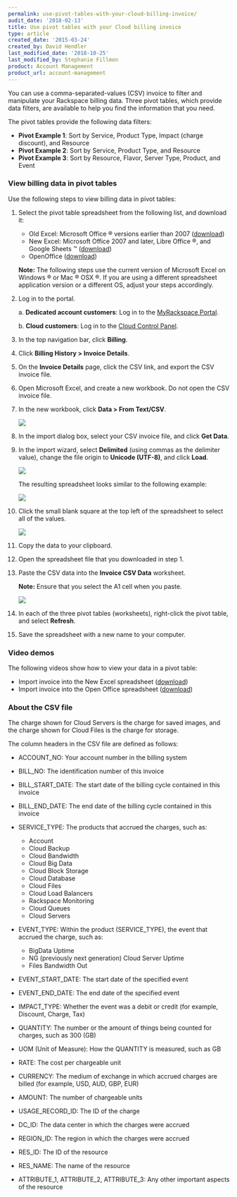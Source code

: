 ```yaml
---
permalink: use-pivot-tables-with-your-cloud-billing-invoice/
audit_date: '2018-02-13'
title: Use pivot tables with your Cloud billing invoice
type: article
created_date: '2015-03-24'
created_by: David Hendler
last_modified_date: '2018-10-25'
last_modified_by: Stephanie Fillmon
product: Account Management
product_url: account-management
---
```


You can use a comma-separated-values (CSV) invoice to filter and manipulate your Rackspace
billing data. Three pivot tables, which provide data filters, are available to help you find the information
that you need.

The pivot tables provide the following data filters:

-   **Pivot Example 1**: Sort by Service, Product Type, Impact (charge discount), and Resource
-   **Pivot Example 2**: Sort by Service, Product Type, and Resource
-   **Pivot Example 3**: Sort by Resource, Flavor, Server Type, Product, and Event

### View billing data in pivot tables

Use the following steps to view billing data in pivot tables:

1.  Select the pivot table spreadsheet from the following list, and download it:
    -   Old Excel: Microsoft Office &reg; versions earlier than 2007
        ([download](https://cf86f577ce3eeb804b0b-b288f28026fa4fe9b175ca1cf838e8ff.r99.cf2.rackcdn.com/rackspace_billing_old_excel_pivot_tables.xls))
    -   New Excel: Microsoft Office 2007 and later, Libre Office &reg;,
        and Google Sheets &trade;
        ([download](https://cf86f577ce3eeb804b0b-b288f28026fa4fe9b175ca1cf838e8ff.r99.cf2.rackcdn.com/rackspace_billing_new_excel_pivot_tables.xlsx))
    -   OpenOffice
        ([download](https://cf86f577ce3eeb804b0b-b288f28026fa4fe9b175ca1cf838e8ff.r99.cf2.rackcdn.com/rackspace_billing_open_office_pivot_tables.ods))

    **Note:** The following steps use the current version of Microsoft Excel on Windows &reg; or Mac &reg; OSX &reg;.
    If you are using a different spreadsheet application version or a different OS,
    adjust your steps accordingly.

2.  Log in to the portal.

      a.  **Dedicated account customers**: Log in to the [MyRackspace Portal](https://login.rackspace.com/).

      b.  **Cloud customers**: Log in to the [Cloud Control Panel](https://login.rackspace.com).

3.  In the top navigation bar, click **Billing**.
4.  Click **Billing History > Invoice Details**.
5.  On the **Invoice Details** page, click the CSV link, and export the CSV invoice file.
6.  Open Microsoft Excel, and create a new workbook. Do not open the CSV invoice file.
7.  In the new workbook, click **Data > From Text/CSV**.

    ![](step2.png)

8. In the import dialog box, select your CSV invoice file, and click **Get Data**.
9. In the import wizard, select **Delimited** (using commas as the delimiter
value), change the file origin to **Unicode (UTF-8)**, and click **Load**.

    ![](step4.png)

    The resulting spreadsheet looks similar to the following example:

    ![](result.png)

10. Click the small blank square at the top left of the spreadsheet to
    select all of the values.

    ![](2-billing_SelectAll_arrow.png)

11. Copy the data to your clipboard.
12. Open the spreadsheet file that you downloaded in step 1.
13. Paste the CSV data into the **Invoice CSV Data** worksheet.

    **Note:** Ensure that you select the A1 cell when you paste.

    ![](3-billing_csvTab_arrow.png)

14. In each of the three pivot tables (worksheets), right-click the pivot table,
and select **Refresh**.
15. Save the spreadsheet with a new name to your computer.


### Video demos

The following videos show how to view your data in a pivot table:

-   Import invoice into the New Excel spreadsheet
    ([download](https://cf86f577ce3eeb804b0b-b288f28026fa4fe9b175ca1cf838e8ff.r99.cf2.rackcdn.com/rackspace_billing_new_excel_pivot_tables_demo.mov))
-   Import invoice into the Open Office spreadsheet
    ([download](https://cf86f577ce3eeb804b0b-b288f28026fa4fe9b175ca1cf838e8ff.r99.cf2.rackcdn.com/rackspace_billing_open_office_pivot_tables_demo.mov))

### About the CSV file

The charge shown for Cloud Servers is the charge for saved images, and the
charge shown for Cloud Files is the charge for storage.

The column headers in the CSV file are defined as follows:

- ACCOUNT\_NO: Your account number in the billing system
- BILL\_NO: The identification number of this invoice
- BILL\_START\_DATE: The start date of the billing cycle contained in
this invoice
- BILL\_END\_DATE: The end date of the billing cycle contained in this
invoice
- SERVICE\_TYPE: The products that accrued the charges, such as:

  -   Account
  -   Cloud Backup
  -   Cloud Bandwidth
  -   Cloud Big Data
  -   Cloud Block Storage
  -   Cloud Database
  -   Cloud Files
  -   Cloud Load Balancers
  -   Rackspace Monitoring
  -   Cloud Queues
  -   Cloud Servers

- EVENT_TYPE: Within the product (SERVICE\_TYPE), the event that accrued
the charge, such as:

  -   BigData Uptime
  -   NG (previously next generation) Cloud Server Uptime
  -   Files Bandwidth Out

- EVENT\_START\_DATE: The start date of the specified event
- EVENT\_END\_DATE: The end date of the specified event
- IMPACT\_TYPE: Whether the event was a debit or credit (for example,
Discount, Charge, Tax)
- QUANTITY: The number or the amount of things being counted for charges, such as 300 (GB)
- UOM (Unit of Measure): How the QUANTITY is measured, such as GB
- RATE: The cost per chargeable unit
- CURRENCY: The medium of exchange in which accrued charges are billed (for example, USD, AUD, GBP, EUR)
- AMOUNT: The number of chargeable units
- USAGE\_RECORD\_ID: The ID of the charge
- DC\_ID: The data center in which the charges were accrued
- REGION\_ID: The region in which the charges were accrued
- RES\_ID: The ID of the resource
- RES\_NAME: The name of the resource
- ATTRIBUTE\_1,  ATTRIBUTE\_2, ATTRIBUTE\_3: Any other important aspects of the resource
